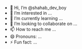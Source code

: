 - 👋 Hi, I’m @shahab_dev_boy
- 👀 I’m interested in ...
- 🌱 I’m currently learning ...
- 💞️ I’m looking to collaborate on ...
- 📫 How to reach me ...
- 😄 Pronouns: ...
- ⚡ Fun fact: ...

<!---
23dsssdaa/23dsssdaa is a ✨ special ✨ repository because its `README.md` (this file) appears on your GitHub profile.
You can click the Preview link to take a look at your changes.
--->
